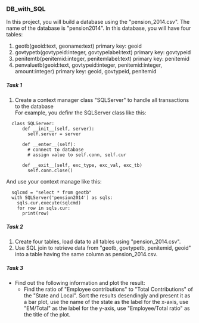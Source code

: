 
### DB_with_SQL

In this project, you will build a database using the "pension_2014.csv". The name of the database is "pension2014". In this database, you will have four tables:
1. geotb(geoid:text, geoname:text) primary key: geoid
2. govtypetb(govtypeid:integer, govtypelabel:text) primary key: govtypeid
3. penitemtb(penitemid:integer, penitemlabel:text) primary key: penitemid
4. penvaluetb(geoid:text, govtypeid:integer, penitemid:integer, amount:integer) primary key: geoid, govtypeid, penitemid

##### Task 1

1. Create a context manager class "SQLServer" to handle all transactions to the database\
  For example, you definr the SQLServer class like this:
  
  ```
    class SQLServer:
        def __init__(self, server):
          self.server = server
         
        def __enter__(self):
          # connect to database
          # assign value to self.conn, self.cur
          
        def __exit__(self, exc_type, exc_val, exc_tb)
          self.conn.close()
  ```        
    
  And use your context manage like this:
  
  ```
    sqlcmd = "select * from geotb"
    with SQLServer('pension2014') as sqls:
      sqls.cur.execute(sqlcmd)
      for row in sqls.cur:
        print(row)
  ```

##### Task 2

1. Create four tables, load data to all tables using "pension_2014.csv".
2. Use SQL join to retrieve data from "geotb, govtypetb, penitemid, geoid" into a table having the same column as pension_2014.csv. 

##### Task 3

- Find out the following information and plot the result: 
    - Find the ratio of "Employee contributions" to "Total Contributions" of the "State and Local". Sort the results desendingly and present it as a bar plot, use the name of the state as the label for the x-axis, use "EM/Total" as the label for the y-axis, use "Employee/Total ratio" as the title of the plot.  
    
